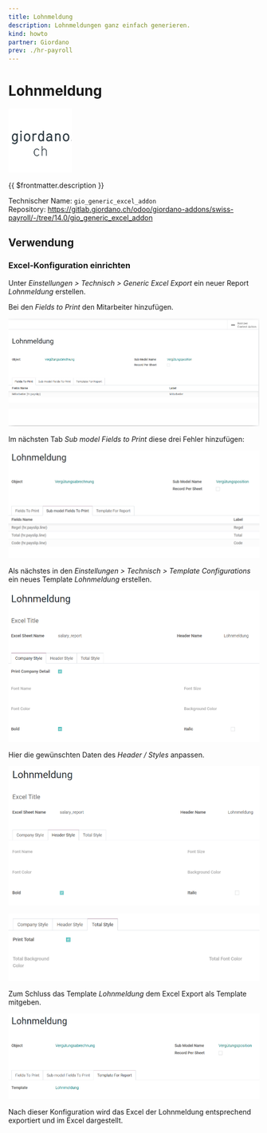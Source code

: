 ```yaml
---
title: Lohnmeldung
description: Lohnmeldungen ganz einfach generieren.
kind: howto
partner: Giordano
prev: ./hr-payroll
---
```


# Lohnmeldung

![](attachments/odoo_icon_gioardano.png)

{{ $frontmatter.description }}

Technischer Name: `gio_generic_excel_addon`\
Repository: <https://gitlab.giordano.ch/odoo/giordano-addons/swiss-payroll/-/tree/14.0/gio_generic_excel_addon>

## Verwendung

### Excel-Konfiguration einrichten

Unter _Einstellungen > Technisch > Generic Excel Export_ ein neuer Report _Lohnmeldung_ erstellen.

Bei den _Fields to Print_ den Mitarbeiter hinzufügen.

![](attachments/Lohnmeldung%20Mitarbeiter.png)

Im nächsten Tab _Sub model Fields to Print_ diese drei Fehler hinzufügen:

![](attachments/Lohnmeldung%20Felder.png)

Als nächstes in den _Einstellungen > Technisch > Template Configurations_ ein neues Template _Lohnmeldung_ erstellen.

![](attachments/Lohmeldung%20Report.png)

Hier die gewünschten Daten des _Header / Styles_ anpassen.

![](attachments/Lohnmeldung%20Report%20Header%20Style.png)

![](attachments/Lohnmeldung%20Report%20Total%20Style.png)

Zum Schluss das Template _Lohnmeldung_ dem Excel Export als Template mitgeben.

![](attachments/Lohnmeldung%20Template%20for%20Report.png)

Nach dieser Konfiguration wird das Excel der Lohnmeldung entsprechend exportiert und im Excel dargestellt.
